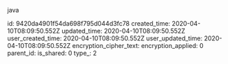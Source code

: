 java

id: 9420da4901f54da698f795d044d3fc78
created_time: 2020-04-10T08:09:50.552Z
updated_time: 2020-04-10T08:09:50.552Z
user_created_time: 2020-04-10T08:09:50.552Z
user_updated_time: 2020-04-10T08:09:50.552Z
encryption_cipher_text: 
encryption_applied: 0
parent_id: 
is_shared: 0
type_: 2